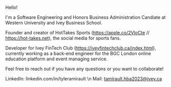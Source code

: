 Hello!

I'm a Software Engineering and Honors Business Administration Candiate at Western University and Ivey Business School.

Founder and creator of HotTakes Sports (https://apple.co/2VloCte // https://hot-takes.net), the social media for sports fans.

Developer for Ivey FinTech Club (https://iveyfintechclub.ca/index.html), currently working as a back-end engineer for the BGC London online education platform and event managing service.

Feel free to reach out if you have any questions or you want to collaborate!

LinkedIn: linkedin.com/in/tyleramirault \n 
Mail: tamirault.hba2023@ivey.ca
